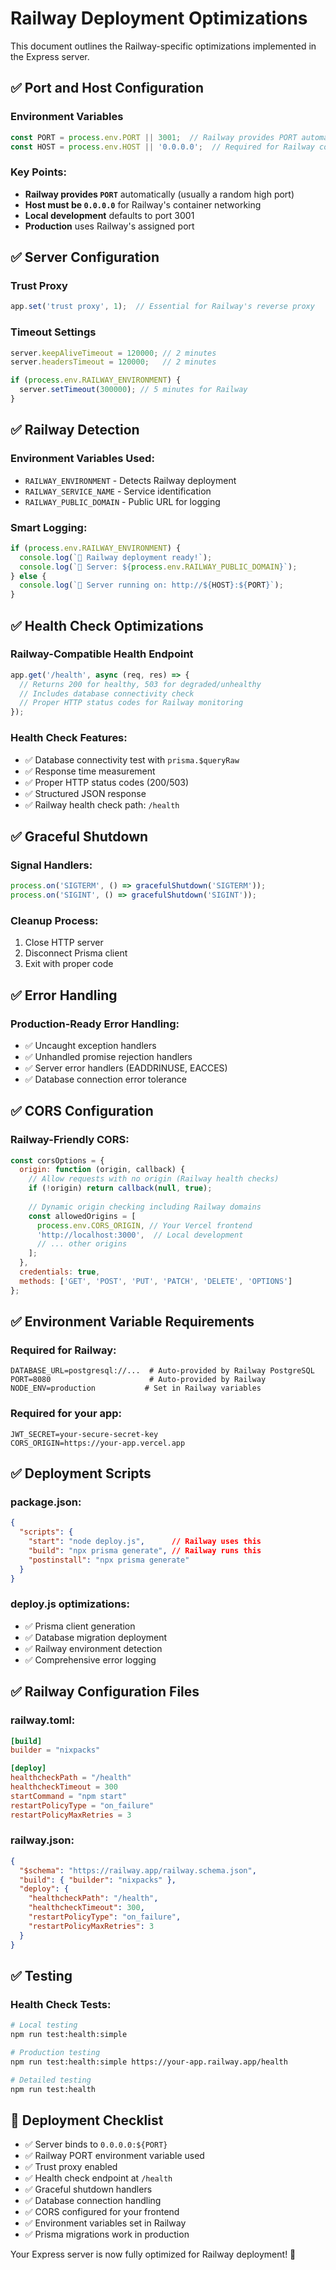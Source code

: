 # Railway Deployment Optimizations

This document outlines the Railway-specific optimizations implemented in the Express server.

## ✅ Port and Host Configuration

### Environment Variables
```javascript
const PORT = process.env.PORT || 3001;  // Railway provides PORT automatically
const HOST = process.env.HOST || '0.0.0.0';  // Required for Railway container networking
```

### Key Points:
- **Railway provides `PORT`** automatically (usually a random high port)
- **Host must be `0.0.0.0`** for Railway's container networking
- **Local development** defaults to port 3001
- **Production** uses Railway's assigned port

## ✅ Server Configuration

### Trust Proxy
```javascript
app.set('trust proxy', 1);  // Essential for Railway's reverse proxy
```

### Timeout Settings
```javascript
server.keepAliveTimeout = 120000; // 2 minutes
server.headersTimeout = 120000;   // 2 minutes

if (process.env.RAILWAY_ENVIRONMENT) {
  server.setTimeout(300000); // 5 minutes for Railway
}
```

## ✅ Railway Detection

### Environment Variables Used:
- `RAILWAY_ENVIRONMENT` - Detects Railway deployment
- `RAILWAY_SERVICE_NAME` - Service identification
- `RAILWAY_PUBLIC_DOMAIN` - Public URL for logging

### Smart Logging:
```javascript
if (process.env.RAILWAY_ENVIRONMENT) {
  console.log(`🚂 Railway deployment ready!`);
  console.log(`📍 Server: ${process.env.RAILWAY_PUBLIC_DOMAIN}`);
} else {
  console.log(`📍 Server running on: http://${HOST}:${PORT}`);
}
```

## ✅ Health Check Optimizations

### Railway-Compatible Health Endpoint
```javascript
app.get('/health', async (req, res) => {
  // Returns 200 for healthy, 503 for degraded/unhealthy
  // Includes database connectivity check
  // Proper HTTP status codes for Railway monitoring
});
```

### Health Check Features:
- ✅ Database connectivity test with `prisma.$queryRaw`
- ✅ Response time measurement
- ✅ Proper HTTP status codes (200/503)
- ✅ Structured JSON response
- ✅ Railway health check path: `/health`

## ✅ Graceful Shutdown

### Signal Handlers:
```javascript
process.on('SIGTERM', () => gracefulShutdown('SIGTERM'));
process.on('SIGINT', () => gracefulShutdown('SIGINT'));
```

### Cleanup Process:
1. Close HTTP server
2. Disconnect Prisma client
3. Exit with proper code

## ✅ Error Handling

### Production-Ready Error Handling:
- ✅ Uncaught exception handlers
- ✅ Unhandled promise rejection handlers
- ✅ Server error handlers (EADDRINUSE, EACCES)
- ✅ Database connection error tolerance

## ✅ CORS Configuration

### Railway-Friendly CORS:
```javascript
const corsOptions = {
  origin: function (origin, callback) {
    // Allow requests with no origin (Railway health checks)
    if (!origin) return callback(null, true);
    
    // Dynamic origin checking including Railway domains
    const allowedOrigins = [
      process.env.CORS_ORIGIN, // Your Vercel frontend
      'http://localhost:3000',  // Local development
      // ... other origins
    ];
  },
  credentials: true,
  methods: ['GET', 'POST', 'PUT', 'PATCH', 'DELETE', 'OPTIONS']
};
```

## ✅ Environment Variable Requirements

### Required for Railway:
```env
DATABASE_URL=postgresql://...  # Auto-provided by Railway PostgreSQL
PORT=8080                      # Auto-provided by Railway
NODE_ENV=production           # Set in Railway variables
```

### Required for your app:
```env
JWT_SECRET=your-secure-secret-key
CORS_ORIGIN=https://your-app.vercel.app
```

## ✅ Deployment Scripts

### package.json:
```json
{
  "scripts": {
    "start": "node deploy.js",      // Railway uses this
    "build": "npx prisma generate", // Railway runs this
    "postinstall": "npx prisma generate"
  }
}
```

### deploy.js optimizations:
- ✅ Prisma client generation
- ✅ Database migration deployment
- ✅ Railway environment detection
- ✅ Comprehensive error logging

## ✅ Railway Configuration Files

### railway.toml:
```toml
[build]
builder = "nixpacks"

[deploy]
healthcheckPath = "/health"
healthcheckTimeout = 300
startCommand = "npm start"
restartPolicyType = "on_failure"
restartPolicyMaxRetries = 3
```

### railway.json:
```json
{
  "$schema": "https://railway.app/railway.schema.json",
  "build": { "builder": "nixpacks" },
  "deploy": {
    "healthcheckPath": "/health",
    "healthcheckTimeout": 300,
    "restartPolicyType": "on_failure",
    "restartPolicyMaxRetries": 3
  }
}
```

## ✅ Testing

### Health Check Tests:
```bash
# Local testing
npm run test:health:simple

# Production testing  
npm run test:health:simple https://your-app.railway.app/health

# Detailed testing
npm run test:health
```

## 🚀 Deployment Checklist

- ✅ Server binds to `0.0.0.0:${PORT}`
- ✅ Railway PORT environment variable used
- ✅ Trust proxy enabled
- ✅ Health check endpoint at `/health`
- ✅ Graceful shutdown handlers
- ✅ Database connection handling
- ✅ CORS configured for your frontend
- ✅ Environment variables set in Railway
- ✅ Prisma migrations work in production

Your Express server is now fully optimized for Railway deployment! 🎉